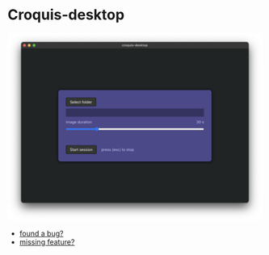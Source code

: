 # Croquis-desktop
<p align="center">
  <img src="./README/screenshot.png" />
</p>

- [found a bug?](https://github.com/tegaki-tegaki/croquis-desktop/issues/new?assignees=tegaki-tegaki&labels=bug&projects=&template=bug-report.yml)
- [missing feature?](https://github.com/tegaki-tegaki/croquis-desktop/issues/new?assignees=tegaki-tegaki&labels=enhancement&projects=&template=feature-request.yml)

